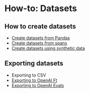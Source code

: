 # How-to: Datasets

## How to create datasets

* [Create datasets from Pandas](creating-datasets.md#create-datasets-from-pandas)
* [Create datasets from spans ](creating-datasets.md#from-spans)
* [Create datasets using synthetic data](creating-datasets.md#syntetic-data)

## Exporting datasets

* Exporting to CSV
* [Exporting to OpenAI Ft](exporting-datasets.md#exporting-for-fine-tuning)
* [Exporting to OpenAI Evals](exporting-datasets.md#exporting-openai-evals)

##

